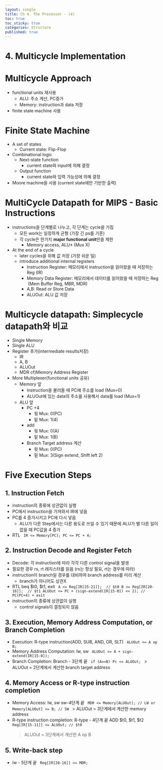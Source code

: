 ```yaml
---
layout: single
title: Ch 4. The Processor - (4)
toc: true
toc_sticky: true
categories: Structure
published: true
---
```


# 4. Multicycle Implementation

# Multicycle Approach
* functional units 재사용
    * ALU: 주소 계산, PC증가
    * Memory: instruction과 data 저장
* finite state machine 사용

# Finite State Machine
* A set of states
    * Current state: Flip-Flop
* Combinational logic
    * Next-state function
        * current state와 input에 의해 결정
    * Output function
        * current state와 입력 가능성에 의해 결정
* Moore machine을 사용 (current state에만 기반한 출력)

# MultiCycle Datapath for MIPS - Basic Instructions
* instructions을 단계별로 나누고, 각 단계는 cycle을 가짐
    * 모든 work는 일정하게 균형 (가장 긴 ps를 기준)
    * 각 cycle은 한가지 **major functional unit**만을 제한
        * Memory access, ALU± (Mux X)
* At the end of a cycle
    * later cycles을 위해 값 저장 (가장 쉬운 일)
    * introduce additional internal registers 
        * Instruction Register: 메모리에서 instruction을 읽어왔을 때 저장하는 Reg (IR)
        * Memory Data Register: 메모리에서 데이터를 읽어왔을 때 저장하는 Reg  (Mem Buffer Reg, MBR, MDR)
        * A,B: Read or Store Data
        * ALUOut: ALU 값 저장

# Multicycle datapath: Simplecycle datapath와 비교
* Single Memory
* Single ALU
* Register 추가(intermediate results저장)
    * IR
    * A, B
    * ALUOut
    * MDR cf)Memory Address Register
* More Multiplexer(functional units 공유)
    * Memory 앞
        * instruction을 불러올 때 PC에 주소를 load (Mux=0)
        * ALUOut에 있는 data의 주소를 사용해서 data를 load (Mux=1)
    * ALU 앞
        * PC +4
            * 윗 Mux: 0(PC)
            * 밑 Mux: 1(4)
        * add
            * 윗 Mux: 0(A)
            * 밑 Mux: 1(B)
        * Branch Target address 계산
            * 윗 Mux: 0(PC)
            * 밑 Mux: 3(Sign extend, Shift left 2)

# Five Execution Steps

## 1. Instruction Fetch
* instruction의 종류에 상관없이 실행
* PC에서 instruction을 가져와서 IR에 넣음
* PC를 4 증가시키고 PC에 다시 넣음
    * ALU가 다른 Step에서는 다른 용도로 쓰일 수 있기 때문에 ALU가 별 다른 일이 없을 때 PC값을 4 증가
* RTL ``` IR <= Memory[PC]; PC <= PC + 4; ```

## 2. Instruction Decode and Register Fetch
* Decode: 각 instruction에 따라 각각 다른 control signal을 발생
* 필요한 경우 rs, rt 레지스터를 읽음 (rs는 항상 필요, rt는 경우에 따라)
* instruction이 branch일 경우를 대비하여 branch address를 미리 계산
    * branch가 아니어도 상관X
* RTL beq $t0, $t1, exit ``` A <= Reg[IR[25-21]];  // $t0 B <= Reg[IR[20-16]];  // $t1 ALUOut <= PC + (sign-extend(IR[15-0]) << 2); // PC(PC+4) + exit ```
* instruction의 종류에 상관없이 실행
    * control signals이 결정되지 않음

## 3. Execution, Memory Address Computation, or Branch Completion
* Execution: R-type instruction(ADD, SUB, AND, OR, SLT) ``` ALUOut <= A op B; ```
* Memory Address Computation: lw, sw ``` ALUOut <= A + sign-extend(IR[15-0]); ```
* Branch Completion: Branch - 3단계 끝 ``` if (A==B) Pc <= ALUOut; ``` > ALUOut = 2단계에서 계산한 branch target address

## 4. Memory Access or R-type instruction completion
* Memory Access: lw, sw  sw-4단계 끝 ``` MDR <= Memory[ALUOut]; // LW or Memory[ALUOut] <= B; // SW ``` > ALUOut = 3단계에서 계산한 memory address
* R-type instruction completion: R-type - 4단계 끝 ADD $t0, $t1, $t2 ``` Reg[IR[15-11]] <= ALUOut; // $t0 ```
 	> ALUOut = 3단계에서 계산한 A op B
## 5. Write-back step
* lw - 5단계 끝 ``` Reg[IR[20-16]] <= MDR; ```

